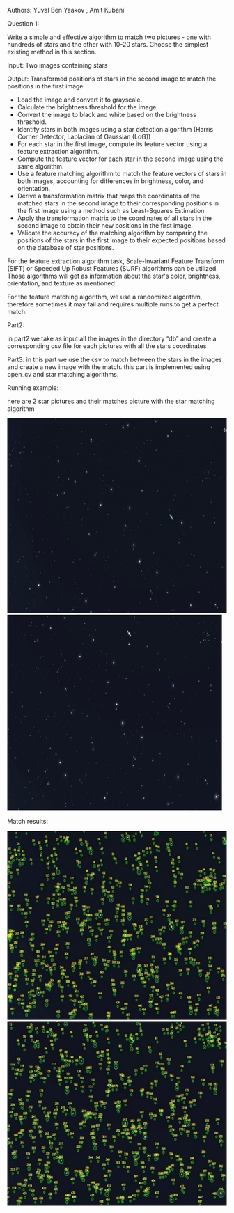 Authors: Yuval Ben Yaakov , Amit Kubani

Question 1:

Write a simple and effective algorithm to match two pictures - one with hundreds of stars and the other with 10-20 stars. Choose the simplest existing method in this section.

Input: Two images containing stars

Output: Transformed positions of stars in the second image to match the positions in the first image

- Load the image and convert it to grayscale.
- Calculate the brightness threshold for the image.
- Convert the image to black and white based on the brightness threshold.
- Identify stars in both images using a star detection algorithm (Harris Corner Detector, Laplacian of Gaussian (LoG))
- For each star in the first image, compute its feature vector using a feature extraction algorithm. 
- Compute the feature vector for each star in the second image using the same algorithm.
- Use a feature matching algorithm to match the feature vectors of stars in both images, accounting for differences in brightness, color, and orientation.
- Derive a transformation matrix that maps the coordinates of the matched stars in the second image to their corresponding positions in the first image using a method such as Least-Squares Estimation
- Apply the transformation matrix to the coordinates of all stars in the second image to obtain their new positions in the first image.
- Validate the accuracy of the matching algorithm by comparing the positions of the stars in the first image to their expected positions based on the database of star positions.

For the feature extraction algorithm task, Scale-Invariant Feature Transform (SIFT) or Speeded Up Robust Features (SURF) algorithms can be utilized. Those algorithms will get as information about the star's color, brightness, orientation, and texture as mentioned.

For the feature matching algorithm, we use a randomized algorithm, therefore sometimes it may fail and requires multiple runs to get a perfect match.

Part2:

in part2 we take as input all the images in the directory “db” and create a corresponding csv file for each pictures with all the stars coordinates

Part3:
in this part we use the csv to match between the stars in the images and create a new image with the match.
this part is implemented using open\_cv and star matching algorithms.




Running example:

here are 2 star pictures and their matches picture with the star matching algorithm 
 
![alt text](star1.jpg)
![alt text](star2.jpg)

Match results:

![alt text](mstar1.jpg)
![alt text](mstar2.jpg)

